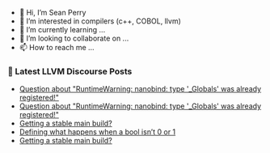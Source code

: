 - 👋 Hi, I’m Sean Perry
- 👀 I’m interested in compilers (c++, COBOL, llvm)
- 🌱 I’m currently learning ...
- 💞️ I’m looking to collaborate on ...
- 📫 How to reach me ...

<!---
s66perry/s66perry is a ✨ special ✨ repository because its `README.md` (this file) appears on your GitHub profile.
You can click the Preview link to take a look at your changes.
--->
### 📕 Latest LLVM Discourse Posts

<!-- DISCOURSE-LLVM:START -->
- [Question about &quot;RuntimeWarning: nanobind: type &#39;_Globals&#39; was already registered!&quot;](https://discourse.llvm.org/t/question-about-runtimewarning-nanobind-type-globals-was-already-registered/88444#post_8)
- [Question about &quot;RuntimeWarning: nanobind: type &#39;_Globals&#39; was already registered!&quot;](https://discourse.llvm.org/t/question-about-runtimewarning-nanobind-type-globals-was-already-registered/88444#post_7)
- [Getting a stable main build?](https://discourse.llvm.org/t/getting-a-stable-main-build/88435#post_10)
- [Defining what happens when a bool isn’t 0 or 1](https://discourse.llvm.org/t/defining-what-happens-when-a-bool-isn-t-0-or-1/86778?page=2#post_37)
- [Getting a stable main build?](https://discourse.llvm.org/t/getting-a-stable-main-build/88435#post_9)
<!-- DISCOURSE-LLVM:END -->
